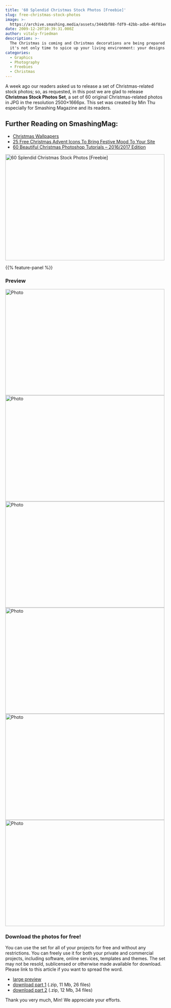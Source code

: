 ```yaml
---
title: '60 Splendid Christmas Stock Photos [Freebie]'
slug: free-christmas-stock-photos
image: >-
  https://archive.smashing.media/assets/344dbf88-fdf9-42bb-adb4-46f01eedd629/fa840ecd-4c92-4883-b98b-05f4bbc510de/christmas-stock-photos.png
date: 2009-12-20T10:39:31.000Z
author: vitaly-friedman
description: >-
  The Christmas is coming and Christmas decorations are being prepared. However,
  it's not only time to spice up your living environment: your designs could use a bit of the Christmas spirit as well.
categories:
  - Graphics
  - Photography
  - Freebies
  - Christmas
---
```

A week ago our readers asked us to release a set of Christmas-related stock photos; so, as requested, in this post we are glad to release <strong>Christmas Stock Photos Set</strong>, a set of 60 original Christmas-related photos in JPG in the resolution 2500×1666px. This set was created by Min Thu especially for Smashing Magazine and its readers.</p>

## <span class="rh">Further Reading</span> on SmashingMag:

*   [Christmas Wallpapers](https://www.smashingmagazine.com/2016/11/christmas-wallpaper-calendars-2016/)
*   [25 Free Christmas Advent Icons To Bring Festive Mood To Your Site](https://www.smashingmagazine.com/2016/12/freebie-christmas-advent-icon-set-25-icons-ai-eps-svg-png-pdf/)
*   [60 Beautiful Christmas Photoshop Tutorials – 2016/2017 Edition](https://www.smashingmagazine.com/2008/12/beautiful-christmas-photoshop-tutorials/)

<a href="https://archive.smashing.media/assets/344dbf88-fdf9-42bb-adb4-46f01eedd629/6a16e4a7-7ba5-45f0-9089-fa06573f8792/full-preview1.jpg"><img loading="lazy" decoding="async"  class="alignnone" title="60 Splendid Christmas Stock Photos [Freebie]" src="https://archive.smashing.media/assets/344dbf88-fdf9-42bb-adb4-46f01eedd629/8335f34a-8775-4a5c-8464-90d3113f449e/img-2530-christmas.jpg" alt="60 Splendid Christmas Stock Photos [Freebie]" width="500" height="333" /></a>

{{% feature-panel %}}

### Preview

<a href="https://archive.smashing.media/assets/344dbf88-fdf9-42bb-adb4-46f01eedd629/9f5bbb36-d6ed-4067-aead-a3105f47c344/img-2289.jpg"><img loading="lazy" decoding="async"  src="https://archive.smashing.media/assets/344dbf88-fdf9-42bb-adb4-46f01eedd629/336a03be-115a-437d-9015-ef4cefe9f022/img-2289-christmas.jpg" alt="Photo" width="500" height="333" /></a><br>
<a href="https://archive.smashing.media/assets/344dbf88-fdf9-42bb-adb4-46f01eedd629/ea3710fc-44b1-4329-b92e-274909e39d35/img-2272.jpg"><img loading="lazy" decoding="async"  src="https://archive.smashing.media/assets/344dbf88-fdf9-42bb-adb4-46f01eedd629/b78e66e4-ce98-49d3-be38-9ba35980a1d9/img-2272-christmas.jpg" alt="Photo" width="500" height="333" /></a><br>
<a href="https://archive.smashing.media/assets/344dbf88-fdf9-42bb-adb4-46f01eedd629/0f86f148-816c-4fdc-812b-78fb37c986a4/img-2506.jpg"><img loading="lazy" decoding="async"  src="https://archive.smashing.media/assets/344dbf88-fdf9-42bb-adb4-46f01eedd629/95d48c65-f161-4725-92e1-e5d4bbed14a6/img-2506-christmas.jpg" alt="Photo" width="500" height="333" /></a><br>
<a href="https://archive.smashing.media/assets/344dbf88-fdf9-42bb-adb4-46f01eedd629/50f816f2-a550-46c2-ae74-2555091baa92/img-2168.jpg"><img loading="lazy" decoding="async"  src="https://archive.smashing.media/assets/344dbf88-fdf9-42bb-adb4-46f01eedd629/aece9f05-9def-4f77-8089-2d2519d7ed9e/img-2168-christmas.jpg" alt="Photo" width="500" height="333" /></a><br>
<a href="https://archive.smashing.media/assets/344dbf88-fdf9-42bb-adb4-46f01eedd629/6be41ed8-b71c-4cc2-b675-4926ed11e6ed/img-2113.jpg"><img loading="lazy" decoding="async"  src="https://archive.smashing.media/assets/344dbf88-fdf9-42bb-adb4-46f01eedd629/64fc0050-3953-423b-b7e1-8b35b506aa09/img-2113-christmas.jpg" alt="Photo" width="500" height="333" /></a><br>
<a href="https://archive.smashing.media/assets/344dbf88-fdf9-42bb-adb4-46f01eedd629/20cf0cd3-7e90-4fa3-9028-07433428eb6c/img-2270.jpg"><img loading="lazy" decoding="async"  src="https://archive.smashing.media/assets/344dbf88-fdf9-42bb-adb4-46f01eedd629/6361df89-141a-4a13-a018-6debd24cfee9/img-2270-christmas.jpg" alt="Photo" width="500" height="333" /></a>

### Download the photos for free!

You can use the set for all of your projects for free and without any restrictions. You can freely use it for both your private and commercial projects, including software, online services, templates and themes. The set may not be resold, sublicensed or otherwise made available for download. Please link to this article if you want to spread the word.

*   [large preview](https://archive.smashing.media/assets/344dbf88-fdf9-42bb-adb4-46f01eedd629/6a16e4a7-7ba5-45f0-9089-fa06573f8792/full-preview1.jpg)
*   [download part 1](https://archive.smashing.media/assets/344dbf88-fdf9-42bb-adb4-46f01eedd629/ceda2e26-30e0-4983-9ad6-89bb809ac541/christmas-free-stock-photos-1.zip) (.zip, 11 Mb, 26 files)
*   [download part 2](https://archive.smashing.media/assets/344dbf88-fdf9-42bb-adb4-46f01eedd629/e95e3326-5cf8-4a7f-adee-4f15ea0a582c/christmas-free-stock-photos-2.zip) (.zip, 12 Mb, 34 files)

Thank you very much, Min! We appreciate your efforts.

